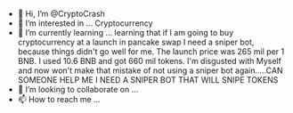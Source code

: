 - 👋 Hi, I’m @CryptoCrash
- 👀 I’m interested in ... Cryptocurrency
- 🌱 I’m currently learning ... learning that if I am going to buy cryptocurrency at a launch in pancake swap I need a sniper bot, because things didn't go well for me. The launch price was 265 mil per 1 BNB. I used 10.6 BNB and got 660 mil tokens. I'm disgusted with Myself and now won't make that mistake of not using a sniper bot again.....CAN SOMEONE HELP ME I NEED A SNIPER BOT THAT WILL SNIPE TOKENS 
- 💞️ I’m looking to collaborate on ...
- 📫 How to reach me ...

<!---
CryptoCrash/CryptoCrash is a ✨ special ✨ repository because its `README.md` (this file) appears on your GitHub profile.
You can click the Preview link to take a look at your changes.
--->
